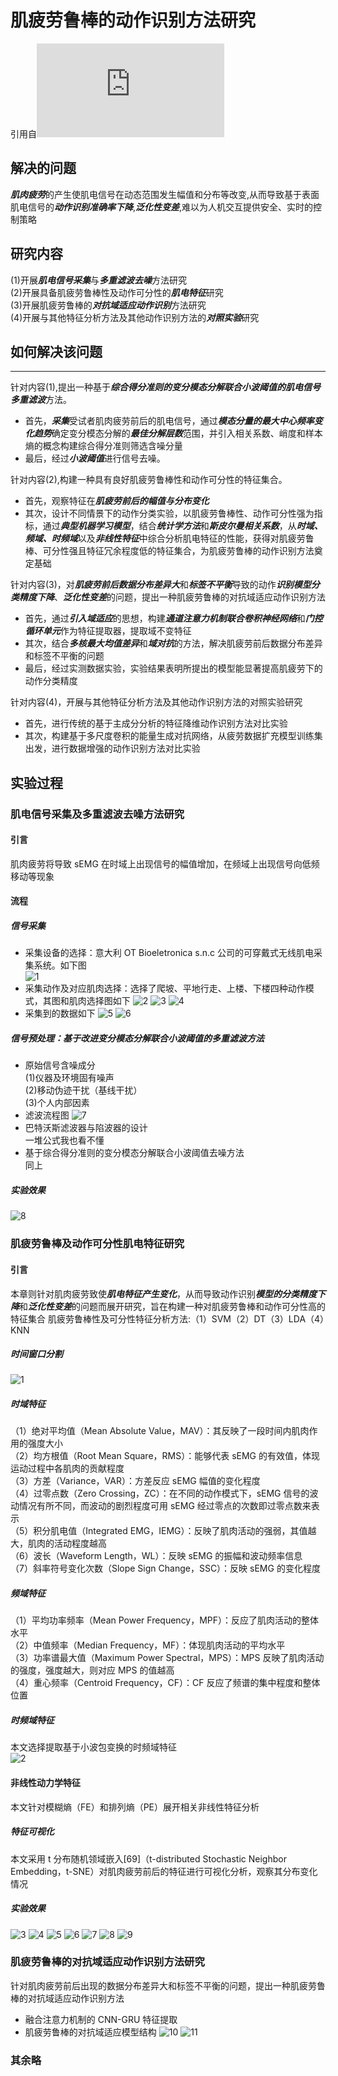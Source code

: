 # 肌疲劳鲁棒的动作识别方法研究
引用自![肌疲劳鲁棒的动作识别方法研究](https://wap.cnki.net/touch/web/Dissertation/Article/10618-1024511656.nh.html)
## 解决的问题
***肌肉疲劳***的产生使肌电信号在动态范围发生幅值和分布等改变,从而导致基于表面肌电信号的***动作识别准确率下降***,***泛化性变差***,难以为人机交互提供安全、实时的控制策略
## 研究内容
(1)开展***肌电信号采集***与***多重滤波去噪***方法研究  
(2)开展具备肌疲劳鲁棒性及动作可分性的***肌电特征***研究  
(3)开展肌疲劳鲁棒的***对抗域适应动作识别***方法研究  
(4)开展与其他特征分析方法及其他动作识别方法的***对照实验***研究  
## 如何解决该问题
---
针对内容(1),提出一种基于***综合得分准则的变分模态分解联合小波阈值的肌电信号多重滤波***方法。  
- 首先，***采集***受试者肌肉疲劳前后的肌电信号，通过***模态分量的最大中心频率变化趋势***确定变分模态分解的***最佳分解层数***范围，并引入相关系数、峭度和样本熵的概念构建综合得分准则筛选含噪分量  
- 最后，经过***小波阈值***进行信号去噪。

针对内容(2),构建一种具有良好肌疲劳鲁棒性和动作可分性的特征集合。  
- 首先，观察特征在***肌疲劳前后的幅值与分布变化***  
- 其次，设计不同情景下的动作分类实验，以肌疲劳鲁棒性、动作可分性强为指标，通过***典型机器学习模型***，结合***统计学方法***和***斯皮尔曼相关系数***，从***时域、频域、时频域***以及***非线性特征***中综合分析肌电特征的性能，获得对肌疲劳鲁棒、可分性强且特征冗余程度低的特征集合，为肌疲劳鲁棒的动作识别方法奠定基础

针对内容(3)，对***肌疲劳前后数据分布差异大***和***标签不平衡***导致的动作***识别模型分类精度下降***、***泛化性变差***的问题，提出一种肌疲劳鲁棒的对抗域适应动作识别方法  
- 首先，通过***引入域适应***的思想，构建***通道注意力机制联合卷积神经网络***和***门控循环单元***作为特征提取器，提取域不变特征  
- 其次，结合***多核最大均值差异***和***域对抗***的方法，解决肌疲劳前后数据分布差异和标签不平衡的问题  
- 最后，经过实测数据实验，实验结果表明所提出的模型能显著提高肌疲劳下的动作分类精度

针对内容(4)，开展与其他特征分析方法及其他动作识别方法的对照实验研究  
- 首先，进行传统的基于主成分分析的特征降维动作识别方法对比实验  
- 其次，构建基于多尺度卷积的能量生成对抗网络，从疲劳数据扩充模型训练集出发，进行数据增强的动作识别方法对比实验
## 实验过程
### 肌电信号采集及多重滤波去噪方法研究
#### 引言  
肌肉疲劳将导致 sEMG 在时域上出现信号的幅值增加，在频域上出现信号向低频移动等现象
#### 流程
##### 信号采集
- 采集设备的选择：意大利 OT Bioeletronica s.n.c 公司的可穿戴式无线肌电采集系统。如下图  
![1](https://github.com/user-attachments/assets/5bc267cd-cce7-47e2-8189-28c51e020470)
- 采集动作及对应肌肉选择：选择了爬坡、平地行走、上楼、下楼四种动作模式，其图和肌肉选择图如下
![2](https://github.com/user-attachments/assets/75650da4-b5c9-4164-8649-a04571a4d2bf)
![3](https://github.com/user-attachments/assets/e2261d78-192b-43ae-b92f-e5091d114d65)
![4](https://github.com/user-attachments/assets/acb562e1-ca5b-4a85-83cc-22a4ce0174e1)
- 采集到的数据如下
![5](https://github.com/user-attachments/assets/36147a4f-7bfd-4eb2-9da3-79eae23d8f85)
![6](https://github.com/user-attachments/assets/3eb7dddb-8abd-4f91-89aa-aa36bfcd0af4)
##### 信号预处理：基于改进变分模态分解联合小波阈值的多重滤波方法
- 原始信号含噪成分  
(1)仪器及环境固有噪声  
(2)移动伪迹干扰（基线干扰）  
(3)个人内部因素
- 滤波流程图
![7](https://github.com/user-attachments/assets/256a3849-04b3-4dc0-b42a-0fefd7d3bc30)
- 巴特沃斯滤波器与陷波器的设计  
一堆公式我也看不懂  
- 基于综合得分准则的变分模态分解联合小波阈值去噪方法  
同上
##### 实验效果
![8](https://github.com/user-attachments/assets/01797f1f-68e5-49dd-8fc2-e7d90e155503)
### 肌疲劳鲁棒及动作可分性肌电特征研究
#### 引言
本章则针对肌肉疲劳致使***肌电特征产生变化***，从而导致动作识别***模型的分类精度下降***和***泛化性变差***的问题而展开研究，旨在构建一种对肌疲劳鲁棒和动作可分性高的特征集合
肌疲劳鲁棒性及可分性特征分析方法:（1）SVM（2）DT（3）LDA（4）KNN
##### 时间窗口分割
![1](https://github.com/user-attachments/assets/66eedfa4-8647-4b99-a644-fe87d7134d77)
##### 时域特征
（1）绝对平均值（Mean Absolute Value，MAV）：其反映了一段时间内肌肉作用的强度大小  
（2）均方根值（Root Mean Square，RMS）：能够代表 sEMG 的有效值，体现运动过程中各肌肉的贡献程度  
（3）方差（Variance，VAR）：方差反应 sEMG 幅值的变化程度  
（4）过零点数（Zero Crossing，ZC）：在不同的动作模式下，sEMG 信号的波动情况有所不同，而波动的剧烈程度可用 sEMG 经过零点的次数即过零点数来表示  
（5）积分肌电值（Integrated EMG，IEMG）：反映了肌肉活动的强弱，其值越大，肌肉的活动程度越高  
（6）波长（Waveform Length，WL）：反映 sEMG 的振幅和波动频率信息  
（7）斜率符号变化次数（Slope Sign Change，SSC）：反映 sEMG 的变化程度  
##### 频域特征
（1）平均功率频率（Mean Power Frequency，MPF）：反应了肌肉活动的整体水平  
（2）中值频率（Median Frequency，MF）：体现肌肉活动的平均水平  
（3）功率谱最大值（Maximum Power Spectral，MPS）：MPS 反映了肌肉活动的强度，强度越大，则对应 MPS 的值越高  
（4）重心频率（Centroid Frequency，CF）：CF 反应了频谱的集中程度和整体位置  
##### 时频域特征
本文选择提取基于小波包变换的时频域特征  
![2](https://github.com/user-attachments/assets/75bb78b9-fd95-4196-8e74-f7d0c669a495)
#### 非线性动力学特征
本文针对模糊熵（FE）和排列熵（PE）展开相关非线性特征分析
##### 特征可视化
本文采用 t 分布随机领域嵌入[69]（t-distributed Stochastic Neighbor Embedding，t-SNE）对肌肉疲劳前后的特征进行可视化分析，观察其分布变化情况
##### 实验效果
![3](https://github.com/user-attachments/assets/9a752a64-1c18-440c-8a9c-fa1f17af3ff8)
![4](https://github.com/user-attachments/assets/1ee2a0e7-5edc-4d04-bf09-e1b4e0a69e87)
![5](https://github.com/user-attachments/assets/eaeda01c-145c-4b9c-862f-b122aefa29e7)
![6](https://github.com/user-attachments/assets/f319a2f7-dcd3-4ec4-94df-3f1c04fab716)
![7](https://github.com/user-attachments/assets/080d0559-8a66-404a-a316-07e723afa09a)
![8](https://github.com/user-attachments/assets/5d8ee99e-a82a-4b98-acd4-3c08782f37f6)
![9](https://github.com/user-attachments/assets/302483c3-d35e-4930-81b3-800638de0d90)
### 肌疲劳鲁棒的对抗域适应动作识别方法研究
针对肌肉疲劳前后出现的数据分布差异大和标签不平衡的问题，提出一种肌疲劳鲁棒的对抗域适应动作识别方法
- 融合注意力机制的 CNN-GRU 特征提取
- 肌疲劳鲁棒的对抗域适应模型结构
![10](https://github.com/user-attachments/assets/e823b1a8-b3d3-4270-a221-d2b9d0b82f93)
![11](https://github.com/user-attachments/assets/4ff6e60f-87dc-452e-afc6-1c390561e101)
### 其余略









